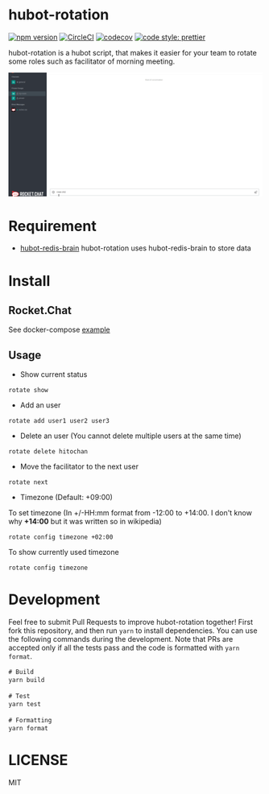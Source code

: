 # hubot-rotation

[![npm version](https://badge.fury.io/js/hubot-rotation.svg)](https://badge.fury.io/js/hubot-rotation)
[![CircleCI](https://circleci.com/gh/hitochan777/hubot-rotation.svg?style=svg)](https://circleci.com/gh/hitochan777/hubot-rotation)
[![codecov](https://codecov.io/gh/hitochan777/hubot-rotation/branch/master/graph/badge.svg)](https://codecov.io/gh/hitochan777/hubot-rotation)
[![code style: prettier](https://img.shields.io/badge/code_style-prettier-ff69b4.svg?style=flat-square)](https://github.com/prettier/prettier)

hubot-rotation is a hubot script, that makes it easier for your team to rotate some roles such as facilitator of morning meeting.

![hubot-rotation](https://raw.githubusercontent.com/hitochan777/hubot-rotation/master/.github/hubot-rotation.gif)

# Requirement

- [hubot-redis-brain](https://github.com/hubotio/hubot-redis-brain)
  hubot-rotation uses hubot-redis-brain to store data

# Install

## Rocket.Chat
See docker-compose [example](https://github.com/hitochan777/hubot-rotation/tree/master/example/docker-compose.yml)

## Usage

* Show current status
```
rotate show
```

* Add an user
```
rotate add user1 user2 user3
```

* Delete an user (You cannot delete multiple users at the same time)
```
rotate delete hitochan
```

* Move the facilitator to the next user
```
rotate next
```

* Timezone (Default: +09:00)

To set timezone (In +/-HH:mm format from -12:00 to +14:00. I don't know why **+14:00** but it was written so in wikipedia)
```
rotate config timezone +02:00
```
To show currently used timezone
```
rotate config timezone
```

# Development

Feel free to submit Pull Requests to improve hubot-rotation together!
First fork this repository, and then run `yarn` to install dependencies.
You can use the following commands during the development.
Note that PRs are accepted only if all the tests pass and the code is formatted with `yarn format`. 
```
# Build
yarn build

# Test 
yarn test

# Formatting
yarn format
```

# LICENSE
MIT

